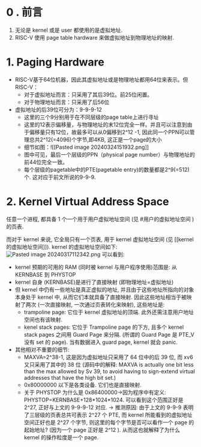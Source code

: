 # 0 . 前言
1. 无论是 kernel 或是 user 都使用的是虚拟地址.
2. RISC-V 使用 page table hardware 来做虚拟地址到物理地址的映射.

# 1. Paging Hardware

- RISC-V基于64位机器，因此其虚拟地址或是物理地址都用64位来表示。但RISC-V：
  - 对于虚拟地址而言：只采用了其后39位。前25位闲置。
  - 对于物理地址而言：只采用了后56位
- 虚拟地址的后39位可分为：9-9-9-12
  - 这里的三个9分别用于在不同层级的page table上进行寻址
  - 这里的12表示偏移量，与物理地址的末12位完全一样。并且可以注意到由于偏移量只有12位，故最多可以从0偏移到2^12 -1, 因此同一个PPN可以管理总共2^12(=4096)个字节,即4KB, 这正是一个page的大小
  - 细节如图：![[Pasted image 20240324151932.png]]
  - 图中可见，最后一个层级的PPN（physical page number）与物理地址的前44位完全一致。
  - 每个层级的pagetable中的PTE(pagetable entry)的数量都是2^9(=512)个. 这对应于前文所说的9-9-9.

# 2. Kernel Virtual Address Space
任意一个进程, 都具备 1 个一个用于用户虚拟地址空间 (见 #用户的虚拟地址空间  )的页表. 

而对于 kernel 来说, 它全局只有一个页表, 用于 kernel 虚拟地址空间 (见 [[kernel的虚拟地址空间]]). kernel 的虚拟地址空间如下:
![Pasted image 20240317112342.png](app://d16c9988c2976e9be965135c43431680fcaf/Users/andy/SelfLearn/ObsidianVaultsForComputerScience/OS/6S081_OperatingSystem/Pasted%20image%2020240317112342.png?1710645822755) 
可以看到:
- kernel 预期的可用的 RAM (同时被 kernel 与用户程序使用)范围是: 从 KERNBASE 到 PHYSTOP
- kernel 自身 (KERNBASE)是进行了直接映射 (即物理地址=虚拟地址)
- 但 kernel 中仍有一些地址是真正虚拟的地址, 并且由于这些地址所指向的对象本身处于 kernel 中, 从而它们本就具备了直接映射. 因此这些地址相当于被映射了两次 (一次直接映射, 一次通过页表转化来映射), 这些地址是:
	- trampoline page: 它位于 kernel 虚拟地址的顶端. 此外还需注意用户地址空间也有该映射.
	- kenel stack pages: 它位于 Trampoline page 的下方, 且多个 kernel stack pages 之间用 Guard Page 来分隔. (所谓的 Guard Page 是 PTE_V 没有 set 的 page). 当有数据进入 guard page, kernel 就会 panic.
- 其他相对不重要的细节:
	- MAXVA=2^38-1, 这是因为虚拟地址只采用了 64 位中的后 39 位, 而 xv6 又只采用了其中的 38 位 (源码中的解释: MAXVA is actually one bit less than the max allowed by Sv 39, to avoid having to sign-extend virtual addresses that have the high bit set.)
	- 0x80000000 以下是各类设备. 它们也是直接映射.
	- 关于 PHYSTOP 为什么是 0x86400000->因为程序中有定义: PHYSTOP=KERNBASE+128\*1024\*1024. 可以看到这个范围正好是 2^27, 正好与上文的 9-9-9-12 对应. -> 推测原因: 由于上文的 9-9-9 表明了三层级的页表总共可表示 2^27 个 PTE, 而 kernel 所能看到的虚拟地址空间正好也是 2^27 个字节, 则这里的每个字节是否可以看作一个 page 的起始地址? (因为一个 page 正好是 2^12 ). 从而这也就解释了为什么 kernel 的操作粒度是一个 page.